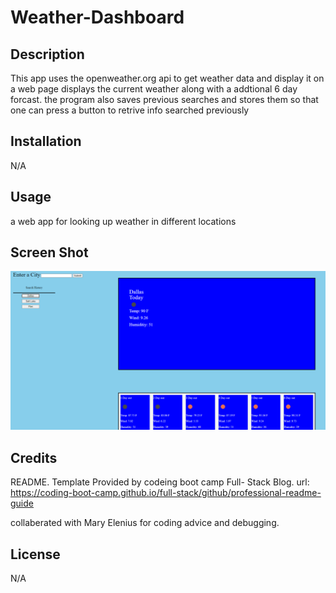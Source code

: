 # Weather-Dashboard

## Description
This app uses the openweather.org api to get weather data and display it on a web page displays the current weather along with a addtional 6 day forcast.  the program also saves previous searches and stores them so that one can press a button to retrive info searched previously

## Installation
N/A

## Usage
  a web app for looking up weather in different locations
## Screen Shot
![image](./assets/images/Weatherapp.png)


## Credits

README. Template Provided by codeing boot camp Full- Stack Blog. url: https://coding-boot-camp.github.io/full-stack/github/professional-readme-guide

collaberated with Mary Elenius for coding advice and debugging.
## License

N/A

